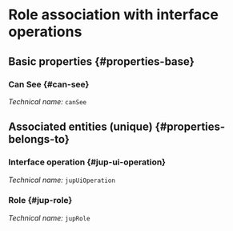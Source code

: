 # Role association with interface operations
<!--- THIS FILE IS GENERATED PLEASE DO NOT EDIT IT DIRECTLY --->



<OH code="jupRoleToJupUiOperation"/>


## Basic properties {#properties-base}

### Can See {#can-see}



*Technical name:* ```canSee```
<PH code="jupRoleToJupUiOperation:canSee"/>


## Associated entities (unique) {#properties-belongs-to}

### Interface operation {#jup-ui-operation}



*Technical name:* ```jupUiOperation```
<PH code="jupRoleToJupUiOperation:jupUiOperation"/>

### Role {#jup-role}



*Technical name:* ```jupRole```
<PH code="jupRoleToJupUiOperation:jupRole"/>





